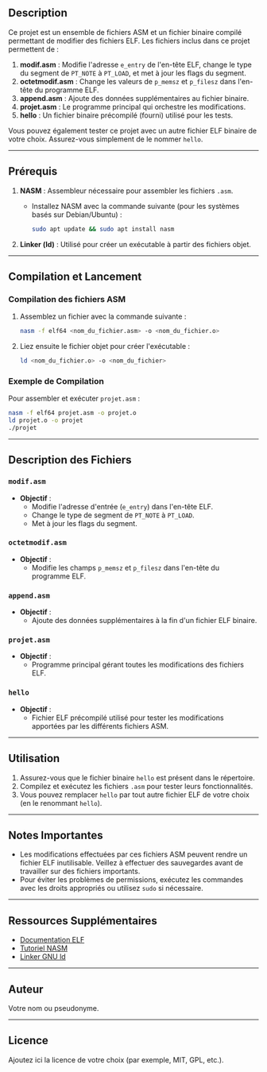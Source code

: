 

## Description
Ce projet est un ensemble de fichiers ASM et un fichier binaire compilé permettant de modifier des fichiers ELF.
Les fichiers inclus dans ce projet permettent de :

1. **modif.asm** : Modifie l'adresse `e_entry` de l'en-tête ELF, change le type du segment de `PT_NOTE` à `PT_LOAD`, et met à jour les flags du segment.
2. **octetmodif.asm** : Change les valeurs de `p_memsz` et `p_filesz` dans l'en-tête du programme ELF.
3. **append.asm** : Ajoute des données supplémentaires au fichier binaire.
4. **projet.asm** : Le programme principal qui orchestre les modifications.
5. **hello** : Un fichier binaire précompilé (fourni) utilisé pour les tests.

Vous pouvez également tester ce projet avec un autre fichier ELF binaire de votre choix. Assurez-vous simplement de le nommer `hello`.

---

## Prérequis

1. **NASM** : Assembleur nécessaire pour assembler les fichiers `.asm`.
   - Installez NASM avec la commande suivante (pour les systèmes basés sur Debian/Ubuntu) :
     ```bash
     sudo apt update && sudo apt install nasm
     ```

2. **Linker (ld)** : Utilisé pour créer un exécutable à partir des fichiers objet.

---

## Compilation et Lancement

### Compilation des fichiers ASM

1. Assemblez un fichier avec la commande suivante :
   ```bash
   nasm -f elf64 <nom_du_fichier.asm> -o <nom_du_fichier.o>
   ```

2. Liez ensuite le fichier objet pour créer l'exécutable :
   ```bash
   ld <nom_du_fichier.o> -o <nom_du_fichier>
   ```

### Exemple de Compilation

Pour assembler et exécuter `projet.asm` :
```bash
nasm -f elf64 projet.asm -o projet.o
ld projet.o -o projet
./projet
```

---

## Description des Fichiers

### `modif.asm`
- **Objectif** :
  - Modifie l'adresse d'entrée (`e_entry`) dans l'en-tête ELF.
  - Change le type de segment de `PT_NOTE` à `PT_LOAD`.
  - Met à jour les flags du segment.

### `octetmodif.asm`
- **Objectif** :
  - Modifie les champs `p_memsz` et `p_filesz` dans l'en-tête du programme ELF.

### `append.asm`
- **Objectif** :
  - Ajoute des données supplémentaires à la fin d'un fichier ELF binaire.

### `projet.asm`
- **Objectif** :
  - Programme principal gérant toutes les modifications des fichiers ELF.

### `hello`
- **Objectif** :
  - Fichier ELF précompilé utilisé pour tester les modifications apportées par les différents fichiers ASM.

---

## Utilisation

1. Assurez-vous que le fichier binaire `hello` est présent dans le répertoire.
2. Compilez et exécutez les fichiers `.asm` pour tester leurs fonctionnalités.
3. Vous pouvez remplacer `hello` par tout autre fichier ELF de votre choix (en le renommant `hello`).

---

## Notes Importantes

- Les modifications effectuées par ces fichiers ASM peuvent rendre un fichier ELF inutilisable. Veillez à effectuer des sauvegardes avant de travailler sur des fichiers importants.
- Pour éviter les problèmes de permissions, exécutez les commandes avec les droits appropriés ou utilisez `sudo` si nécessaire.

---

## Ressources Supplémentaires

- [Documentation ELF](https://en.wikipedia.org/wiki/Executable_and_Linkable_Format)
- [Tutoriel NASM](https://nasm.us/doc/)
- [Linker GNU ld](https://sourceware.org/binutils/docs/ld/)

---

## Auteur

Votre nom ou pseudonyme.

---

## Licence

Ajoutez ici la licence de votre choix (par exemple, MIT, GPL, etc.).

